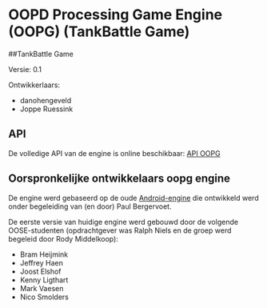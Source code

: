 # OOPD Processing Game Engine (OOPG) (TankBattle Game)

##TankBattle Game

Versie:
0.1

Ontwikkerlaars:
* danohengeveld
* Joppe Ruessink

## API
De volledige API van de engine is online beschikbaar: [API OOPG](http://hanica.github.io/oopg/)

## Oorspronkelijke ontwikkelaars oopg engine
De engine werd gebaseerd op de oude [Android-engine](https://github.com/ddoa/game-api-android) die ontwikkeld werd onder begeleiding van (en door) Paul Bergervoet.

De eerste versie van huidige engine werd gebouwd door de volgende OOSE-studenten (opdrachtgever was Ralph Niels en de groep werd begeleid door Rody Middelkoop):

* Bram Heijmink
* Jeffrey Haen
* Joost Elshof
* Kenny Ligthart
* Mark Vaesen
* Nico Smolders


